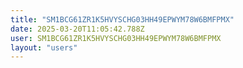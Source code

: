 ```yaml
---
title: "SM1BCG61ZR1K5HVYSCHG03HH49EPWYM78W6BMFPMX"
date: 2025-03-20T11:05:42.788Z
user: SM1BCG61ZR1K5HVYSCHG03HH49EPWYM78W6BMFPMX
layout: "users"
---
```

    
